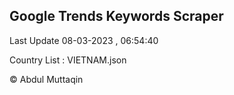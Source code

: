 

## Google Trends Keywords Scraper 
 
Last Update 08-03-2023 , 06:54:40

Country List :
VIETNAM.json



© Abdul Muttaqin 
